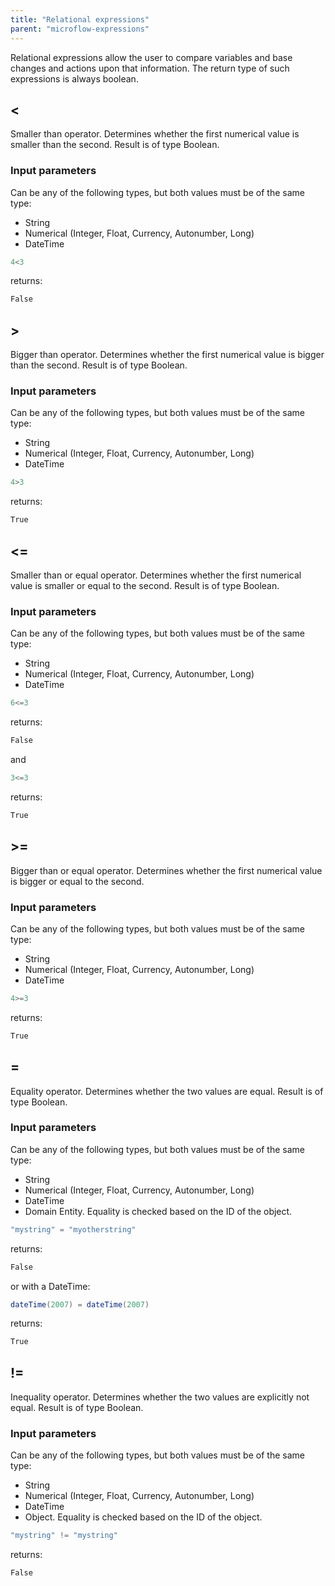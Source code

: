 ```yaml
---
title: "Relational expressions"
parent: "microflow-expressions"
---
```

Relational expressions allow the user to compare variables and base changes and actions upon that information. The return type of such expressions is always boolean.

## <

Smaller than operator. Determines whether the first numerical value is smaller than the second.
Result is of type Boolean.

### Input parameters

Can be any of the following types, but both values must be of the same type:

*   String
*   Numerical (Integer, Float, Currency, Autonumber, Long)
*   DateTime

```java
4<3

```

returns:

```java
False

```

## >

Bigger than operator. Determines whether the first numerical value is bigger than the second.
Result is of type Boolean.

### Input parameters

Can be any of the following types, but both values must be of the same type:

*   String
*   Numerical (Integer, Float, Currency, Autonumber, Long)
*   DateTime

```java
4>3

```

returns:

```java
True

```

## <=

Smaller than or equal operator. Determines whether the first numerical value is smaller or equal to the second.
Result is of type Boolean.

### Input parameters

Can be any of the following types, but both values must be of the same type:

*   String
*   Numerical (Integer, Float, Currency, Autonumber, Long)
*   DateTime

```java
6<=3

```

returns:

```java
False

```

and

```java
3<=3

```

returns:

```java
True

```

## >=

Bigger than or equal operator. Determines whether the first numerical value is bigger or equal to the second.

### Input parameters

Can be any of the following types, but both values must be of the same type:

*   String
*   Numerical (Integer, Float, Currency, Autonumber, Long)
*   DateTime

```java
4>=3

```

returns:

```java
True

```

## =

Equality operator. Determines whether the two values are equal.
Result is of type Boolean.

### Input parameters

Can be any of the following types, but both values must be of the same type:

*   String
*   Numerical (Integer, Float, Currency, Autonumber, Long)
*   DateTime
*   Domain Entity. Equality is checked based on the ID of the object.

```java
"mystring" = "myotherstring"

```

returns:

```java
False

```

or with a DateTime:

```java
dateTime(2007) = dateTime(2007)

```

returns:

```java
True

```

## !=

Inequality operator. Determines whether the two values are explicitly not equal.
Result is of type Boolean.

### Input parameters

Can be any of the following types, but both values must be of the same type:

*   String
*   Numerical (Integer, Float, Currency, Autonumber, Long)
*   DateTime
*   Object. Equality is checked based on the ID of the object.

```java
"mystring" != "mystring"

```

returns:

```java
False

```
